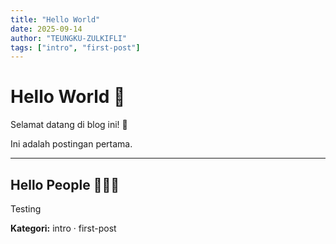 ```yaml
---
title: "Hello World"
date: 2025-09-14
author: "TEUNGKU-ZULKIFLI"
tags: ["intro", "first-post"]
---
```


# Hello World 👋

Selamat datang di blog ini! 🎉

Ini adalah postingan pertama.  

---

## Hello People 🧑🏻‍🎓

Testing

**Kategori:** intro · first-post